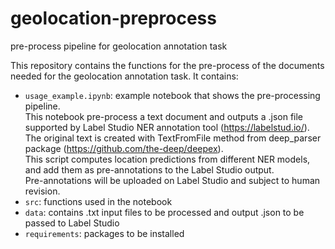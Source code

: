# geolocation-preprocess
pre-process pipeline for geolocation annotation task

This repository contains the functions for the pre-process of the documents needed for the geolocation annotation task.
It contains:
- `usage_example.ipynb`: example notebook that shows the pre-processing pipeline.  
This notebook pre-process a text document and outputs a .json file supported by Label Studio NER annotation tool (https://labelstud.io/).   
The original text is created with TextFromFile method from deep_parser package (https://github.com/the-deep/deepex).   
This script computes location predictions from different NER models, and add them as pre-annotations to the Label Studio output.   
Pre-annotations will be uploaded on Label Studio and subject to human revision.
- `src`: functions used in the notebook
- `data`: contains .txt input files to be processed and output .json to be passed to Label Studio
- `requirements`: packages to be installed
